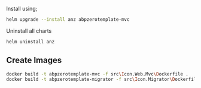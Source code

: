 Install using;

```bash
helm upgrade --install anz abpzerotemplate-mvc
```

Uninstall all charts

```bash
helm uninstall anz
```

## Create Images

```bash
docker build -t abpzerotemplate-mvc -f src\Icon.Web.Mvc\Dockerfile .
docker build -t abpzerotemplate-migrator -f src\Icon.Migrator\Dockerfile .
```
